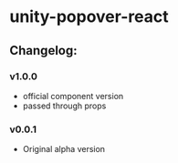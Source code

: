 # unity-popover-react

## Changelog:

### v1.0.0
- official component version
- passed through props

### v0.0.1
- Original alpha version